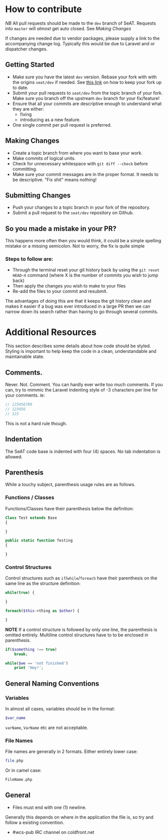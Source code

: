 # How to contribute

*NB* All pull requests should be made to the `dev` branch of SeAT. Requests into `master` will _almost_ get auto closed. See *Making Changes*

If changes are needed due to vendor packages, please supply a link to the accompanying change log. Typically this would be due to Laravel and or dispatcher changes.

## Getting Started

* Make sure you have the latest `dev` version. Rebase your fork with with the origins `seat/dev` if needed. See [this link](http://stackoverflow.com/questions/3903817/pull-new-updates-from-original-github-repository-into-forked-github-repository) on how to keep your fork up to date.
* Submit your pull requests to `seat/dev` from the topic branch of your fork. Make sure you branch off the upstream `dev` branch for your fix/feature!
* Ensure that all your commits are descriptive enough to understand what they are either:
    * fixing
    * introducing as a new feature.
* One single commit per pull request is preferred.

## Making Changes

* Create a topic branch from where you want to base your work.
* Make commits of logical units.
* Check for unnecessary whitespace with `git diff --check` before committing.
* Make sure your commit messages are in the proper format. It needs to be descriptive. "Fix shit" means nothing!

## Submitting Changes

* Push your changes to a topic branch in your fork of the repository.
* Submit a pull request to the `seat/dev` repository on Github.

## So you made a mistake in your PR?
This happens more often then you would think, it could be a simple spelling mistake or a missing semicolon. Not to worry, the fix is quite simple

### Steps to follow are:
* Through the terminal reset your git history back by using the ```git reset HEAD~X``` command (where X is the number of commits you wish to jump back)
* Then apply the changes you wish to make to your files
* Re-add the files to your commit and resubmit.

The advantages of doing this are that it keeps the git history clean and makes it easier if a bug was ever introduced in a large PR then we can narrow down its search rather than having to go through several commits.

# Additional Resources

This section describes some details about how code should be styled. Styling is important to help keep the code in a clean, understandable and maintainable state.

## Comments.

Never. Not. Comment. You can hardly ever write too much comments. If you can, try to mimmic the Laravel indenting style of -3 characters per line for your comments. ie:

```php
// 123456789
// 123456
// 123
```

This is not a hard rule though.

## Indentation

The SeAT code base is indented with four (4) spaces. No tab indentation is allowed.

## Parenthesis

While a touchy subject, parenthesis usage rules are as follows.

### Functions / Classes
Functions/Classes have their parenthesis below the definition:

```php
Class Test extends Base
{

}
```

```php
public static function Testing
{

}
```

### Control Structures

Control structures such as `if`/`while`/`foreach` have their parenthesis on the same line as the structure definition:

```php
while(true) {

}
```

```php
foreach($this->thing as $other) {

}
```

**NOTE** If a control structure is followed by only one line, the parenthesis is omitted entirely. Multiline control structures have to to be enclosed in parenthesis.

```php
if($something !== true)
    break;
```

```php
while($we == 'not finished')
    print 'Hey!';

```

## General Naming Conventions

### Variables

In almost all cases, variables should be in the format:

```php
$var_name
```

`varName`, `VarName` etc are not acceptable.

### File Names

File names are generally in 2 formats. Either entirely lower case:

```php
file.php
```

Or in camel case:

```php
FileName.php
```

## General

- Files must end with one (1) newline.

Generally this depends on where in the application the file is, so try and follow a existing convention.

* #wcs-pub IRC channel on coldfront.net
